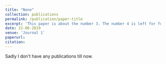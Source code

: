 ```yaml
---
title: "None"
collection: publications
permalink: /publication/paper-title
excerpt: 'This paper is about the number 3. The number 4 is left for future work.'
date: 21-06-2019
venue: 'Journal 1'
paperurl: 
citation: 
---
```


Sadly I don't have any publications till now. 
